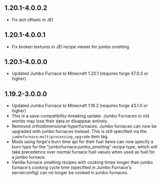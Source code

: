 ## 1.20.1-4.0.0.2
* Fix slot offsets in JEI

## 1.20.1-4.0.0.1
* Fix broken textures in JEI recipe viewer for jumbo smelting

## 1.20.1-4.0.0.0
* Updated Jumbo Furnace to Minecraft 1.20.1 (requires forge 47.0.3 or higher)

## 1.19.2-3.0.0.0
* Updated Jumbo Furnace to Minecraft 1.19.2 (requires forge 43.1.0 or higher)
* This is a save-compatibility-breaking update. Jumbo Furnaces in old worlds may lose their data or disappear entirely.
* Removed orthodimensional hyperfurnaces. Jumbo furnaces can now be upgraded with jumbo furnaces instead. This is still specified via the `jumbofurnace:multiprocessing_upgrade` item tag.
* Mods using forge's burn time api for their fuel items can now specify a burn type for the "jumbofurnace:jumbo_smelting" recipe type, which will take precedence over normal furnace fuel values when used as fuel for a jumbo furnace.
* Vanilla-furnace smelting recipes with cooking times longer than jumbo furnace's cooking cycle time (specified in Jumbo Furnace's serverconfig) can no longer be cooked in jumbo furnaces.
 